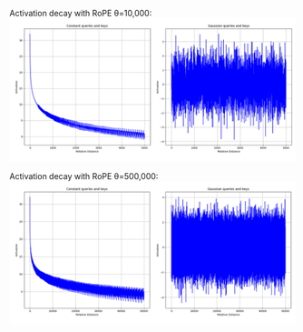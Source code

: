 
Activation decay with RoPE θ=10,000:
![10k](decay_10k.png)

Activation decay with RoPE θ=500,000:
![500k](decay_500k.png)